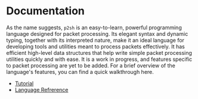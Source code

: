 # Documentation

As the name suggests, `p2sh` is an easy-to-learn, powerful programming language
designed for packet processing. Its elegant syntax and dynamic typing, together
with its interpreted nature, make it an ideal language for developing tools and
utilities meant to process packets effectively. It has efficient high-level
data structures that help write simple packet processing utilities quickly and
with ease. It is a work in progress, and features specific to packet processing
are yet to be added. For a brief overview of the language's features, you can
find a quick walkthrough here.

- [Tutorial](./tutorial)
- [Language Refrerence](./language)
